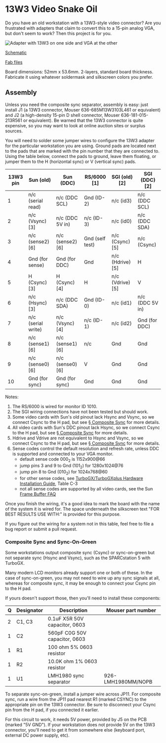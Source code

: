 # 13W3 Video Snake Oil

Do you have an old workstation with a 13W3-style video connector? Are you frustrated with adapters that claim to convert this to a 15-pin analog VGA, but don't seem to work? Then this project is for you.

![Adapter with 13W3 on one side and VGA at the other](https://github.com/schlae/13W3/blob/main/13W3.jpg)

[Schematic](https://github.com/schlae/13W3/blob/main/13W3.pdf)

[Fab files](https://github.com/schlae/13W3/blob/main/fab/13W3_Rev1.zip)


Board dimensions: 52mm x 53.6mm. 2-layers, standard board thickness. Fabricate it using whatever soldermask and silkscreen colors you prefer.

## Assembly

Unless you need the composite sync separator, assembly is easy: just install J1 (a 13W3 connector, Mouser 636-685M13W3103L461 or equivalent) and J2 (a high-density 15-pin D shell connector, Mouser 636-181-015-213R561 or equivalent). Be warned that the 13W3 connector is quite expensive, so you may want to look at online auction sites or surplus sources.

You will need to solder some jumper wires to configure the 13W3 adapter for the particular workstation you are using. Ground pads are located next to the pads that are marked with the pin number that they are connected to. Using the table below, connect the pads to ground, leave them floating, or jumper them to the H (horizontal sync) or V (vertical sync) pads.

| 13W3 pin | Sun (old)          | Sun (DDC)        | RS/6000 [1]     | SGI (old) [2]    | SGI (DDC) [2]   |
|----------|--------------------|------------------|-----------------|------------------|-----------------|
| 1        | n/c (serial read)  | n/c (DDC SCL)    | Gnd (ID-2)      | n/c (id3)        | n/c (DDC SCL)   |
| 2        | n/c (Vsync) [3]    | n/c (DDC 5V in)  | n/c (ID-3)      | n/c (id0)        | n/c (DDC SDA)   |
| 3        | n/c (sense2) [6]   | n/c (sense2) [6] | Gnd (self test) | n/c (Csync)  [5] | n/c (Csync)     |
| 4        | Gnd (for sense)    | Gnd (for DDC)    | Gnd             | n/c (Hdrive) [5] | H               |
| 5        | H (Csync) [3]      | H (Csync) [4]    | H               | n/c (Vdrive) [5] | V               |
| 6        | n/c (Hsync) [3]    | n/c (DDC SDA)    | Gnd (ID-0)      | n/c (id1)        | n/c (DDC 5V in) |
| 7        | n/c (serial write) | n/c (Vsync) [4]  | n/c (ID-1)      | n/c (id2)        | Gnd (for DDC)   |
| 8        | n/c (sense1) [6]   | n/c (sense1) [6] | n/c             | Gnd              | Gnd             |
| 9        | n/c (sense0) [6]   | n/c (sense0) [6] | V               | Gnd              | Gnd             |
| 10       | Gnd (for sync)     | Gnd (for sync)   | Gnd             | Gnd              | Gnd             |

Notes:
1. The RS/6000 is wired for monitor ID 1010.
2. The SGI wiring connections have not been tested but should work.
3. Some video cards with Sun's old pinout lack Hsync and Vsync, so we connect Csync to the H pad, but see [§ Composite Sync](#composite-sync-and-sync-on-green) for more details.
4. All video cards with Sun's DDC pinout lack Hsync, so we connect Csync to the H pad, but see [§ Composite Sync](#composite-sync-and-sync-on-green) for more details.
5. Hdrive and Vdrive are not equivalent to Hsync and Vsync, so we connect Csync to the H pad, but see [§ Composite Sync](#composite-sync-and-sync-on-green) for more details.
6. Sense codes control the default resolution and refresh rate, unless DDC is supported and connected to your VGA monitor.
    * default sense code 000<sub>2</sub> is 1152x900@66
    * jump pins 3 and 9 to Gnd (101<sub>2</sub>) for 1280x1024@76
    * jump pin 8 to Gnd (010<sub>2</sub>) for 1024x768@60
    * for other sense codes, see [TurboGX/TurboGXplus Hardware Installation Guide](https://docs.oracle.com/cd/E19957-01/801-5399-10/801-5399-10.pdf), Table C-3
    * not all sense codes are supported by all video cards, see the Sun [Frame Buffer FAQ](http://www.sunhelp.org/faq/FrameBuffer.html#5)

Once you finish the wiring, it's a good idea to mark the board with the name of the system it is wired for. The space underneath the silkscreen text "FOR BEST RESULTS USE WITH:" is provided for this purpose.

If you figure out the wiring for a system not in this table, feel free to file a bug report or submit a pull request.

### Composite Sync and Sync-On-Green

Some workstations output composite sync (Csync) or sync-on-green but not separate sync (Hsync and Vsync), such as the SPARCstation 5 with TurboGX.

Many modern LCD monitors already support one or both of these. In the case of sync-on-green, you may not need to wire up any sync signals at all, whereas for composite sync, it may be enough to connect your Csync pin to the H pad.

If yours doesn't support those, then you'll need to install these components:

| Q | Designator | Description | Mouser part number |
|---|------------|-------------|--------------------|
| 2 | C1, C3     | 0.1uF X5R 50V capacitor, 0603 | |
| 1 | C2 | 560pF C0G 50V capacitor, 0603 | |
| 1 | R1 | 100 ohm 5% 0603 resistor | |
| 1 | R2 | 10.0K ohm 1% 0603 resistor | |
| 1 | U1 | LMH1980 sync separator | 926-LMH1980MM/NOPB |

To separate sync-on-green, install a jumper wire across JP11. For composite sync, run a wire from the JP11 pad nearest R1 (marked CSYNC) to the appropriate pin on the 13W3 connector. Be sure to disconnect your Csync pin from the H pad, if you connected it earlier.

For this circuit to work, it needs 5V power, provided by J5 on the PCB (marked "5V GND"). If your workstation does not provide 5V on the 13W3 connector, you'll need to get it from somewhere else (keyboard port, external DC power supply, etc).
